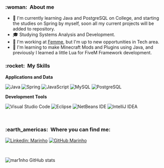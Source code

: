 <h3> :woman: &nbsp;About me </h3>

- 🤔 I'm currently learning Java and PostgreSQL on College, and starting the studies on Spring by myself, soon all my current projects will be added to repository.
- 🎓 Studying Systems Analysis and Development.
- 💼 I'm working at <a href="https://www.laboratoriodamulher.com.br">Femme</a>, but I'm up to new opportunities in Tech area.
- 🌱 I'm learning to make Minecraft Mods and Plugins using Java, and previously I learned a little Lua for FiveM Framework development.

<h3> :rocket: &nbsp;My Skills </h3>

**Applications and Data**

  ![Java](https://img.shields.io/badge/Java-ED8B00?style=for-the-badge&logo=java&logoColor=white)
  ![Spring](https://img.shields.io/badge/Spring-6DB33F?style=for-the-badge&logo=spring&logoColor=white)
  ![JavaScript](https://img.shields.io/badge/JavaScript-323330?style=for-the-badge&logo=javascript&logoColor=F7DF1E)
  ![MySQL](https://img.shields.io/badge/MySQL-00000F?style=for-the-badge&logo=mysql&logoColor=white)
  ![PostgreSQL](https://img.shields.io/badge/PostgreSQL-316192?style=for-the-badge&logo=postgresql&logoColor=white)

**Development Tools**

  ![Visual Studio Code](https://img.shields.io/badge/Visual%20Studio%20Code-0078d7.svg?style=for-the-badge&logo=visual-studio-code&logoColor=white)
  ![Eclipse](https://img.shields.io/badge/Eclipse-FE7A16.svg?style=for-the-badge&logo=Eclipse&logoColor=white)
  ![NetBeans IDE](https://img.shields.io/badge/NetBeansIDE-1B6AC6.svg?style=for-the-badge&logo=apache-netbeans-ide&logoColor=white)
  ![IntelliJ IDEA](https://img.shields.io/badge/IntelliJIDEA-000000.svg?style=for-the-badge&logo=intellij-idea&logoColor=white)


<br/>

<h3> :earth_americas: &nbsp;Where you can find me: </h3> 

[![Linkedin: Marinho](https://img.shields.io/badge/-m4rinhodev-blue?style=flat-square&logo=Linkedin&logoColor=white&link=https://www.linkedin.com/in/m4rinhodev/)](https://www.linkedin.com/in/m4rinhodev/)
[![GitHub Marinho]( https://img.shields.io/github/followers/VanessaSwerts?label=follow&style=social)](https://github.com/mar1nho)




<br/>

![mar1nho GitHub stats](https://github-readme-stats.vercel.app/api/top-langs/?username=mar1nho&theme=blue-green)

<div style="display: inline-block"><br/>  
</div>

